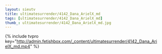 ```yaml
--- 
layout: sieutv
title: ultimatesurrender/4142_Dana_ArielX_md
tags: [ultimatesurrender/4142_Dana_ArielX_md]
thumb_: ultimatesurrender/4142_Dana_ArielX_md.jpg
---
```

{% include tvpro key="http://admin.fetishbox.com/_content/ultimatesurrender/4142_Dana_ArielX_md.mp4" %} 
